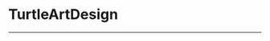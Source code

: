 # TurtleArtDesign
<hr>
<ing src="https://github.com/SAgui4191/TurtleArtDesign/blob/master/Turtle%20Art%20design.png">
